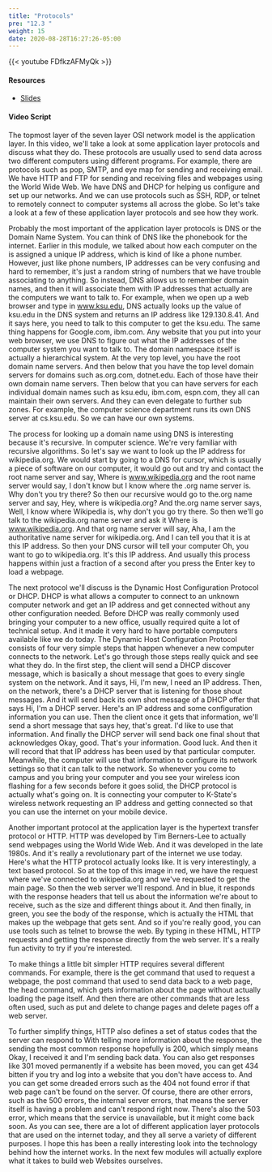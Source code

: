 ```yaml
---
title: "Protocols"
pre: "12.3 "
weight: 15
date: 2020-08-28T16:27:26-05:00
---
```


{{< youtube FDfkzAFMyQk >}}

<!-- CIS 115: U84jB5BQeJg -->

#### Resources
* [Slides](../slides/11-How_the_Internet_Works.pdf)

#### Video Script

The topmost layer of the seven layer OSI network model is the application layer. In this video, we'll take a look at some application layer protocols and discuss what they do. These protocols are usually used to send data across two different computers using different programs. For example, there are protocols such as pop, SMTP, and eye map for sending and receiving email. We have HTTP and FTP for sending and receiving files and webpages using the World Wide Web. We have DNS and DHCP for helping us configure and set up our networks. And we can use protocols such as SSH, RDP, or telnet to remotely connect to computer systems all across the globe. So let's take a look at a few of these application layer protocols and see how they work. 

Probably the most important of the application layer protocols is DNS or the Domain Name System. You can think of DNS like the phonebook for the internet. Earlier in this module, we talked about how each computer on the is assigned a unique IP address, which is kind of like a phone number. However, just like phone numbers, IP addresses can be very confusing and hard to remember, it's just a random string of numbers that we have trouble associating to anything. So instead, DNS allows us to remember domain names, and then it will associate them with IP addresses that actually are the computers we want to talk to. For example, when we open up a web browser and type in www.ksu.edu, DNS actually looks up the value of ksu.edu in the DNS system and returns an IP address like 129.130.8.41. And it says here, you need to talk to this computer to get the ksu.edu. The same thing happens for Google.com, ibm.com. Any website that you put into your web browser, we use DNS to figure out what the IP addresses of the computer system you want to talk to. The domain namespace itself is actually a hierarchical system. At the very top level, you have the root domain name servers. And then below that you have the top level domain servers for domains such as.org.com, dotnet.edu. Each of those have their own domain name servers. Then below that you can have servers for each individual domain names such as ksu.edu, ibm.com, espn.com, they all can maintain their own servers. And they can even delegate to further sub zones. For example, the computer science department runs its own DNS server at cs.ksu.edu. So we can have our own systems. 

The process for looking up a domain name using DNS is interesting because it's recursive. In computer science. We're very familiar with recursive algorithms. So let's say we want to look up the IP address for wikipedia.org. We would start by going to a DNS for cursor, which is usually a piece of software on our computer, it would go out and try and contact the root name server and say, Where is www.wikipedia.org and the root name server would say, I don't know but I know where the .org name server is. Why don't you try there? So then our recursive would go to the.org name server and say, Hey, where is wikipedia.org? And the.org name server says, Well, I know where Wikipedia is, why don't you go try there. So then we'll go talk to the wikipedia.org name server and ask it Where is www.wikipedia.org. And that org name server will say, Aha, I am the authoritative name server for wikipedia.org. And I can tell you that it is at this IP address. So then your DNS cursor will tell your computer Oh, you want to go to wikipedia.org. It's this IP address. And usually this process happens within just a fraction of a second after you press the Enter key to load a webpage. 

The next protocol we'll discuss is the Dynamic Host Configuration Protocol or DHCP. DHCP is what allows a computer to connect to an unknown computer network and get an IP address and get connected without any other configuration needed. Before DHCP was really commonly used bringing your computer to a new office, usually required quite a lot of technical setup. And it made it very hard to have portable computers available like we do today. The Dynamic Host Configuration Protocol consists of four very simple steps that happen whenever a new computer connects to the network. Let's go through those steps really quick and see what they do. In the first step, the client will send a DHCP discover message, which is basically a shout message that goes to every single system on the network. And it says, Hi, I'm new, I need an IP address. Then, on the network, there's a DHCP server that is listening for those shout messages. And it will send back its own shot message of a DHCP offer that says Hi, I'm a DHCP server. Here's an IP address and some configuration information you can use. Then the client once it gets that information, we'll send a short message that says hey, that's great. I'd like to use that information. And finally the DHCP server will send back one final shout that acknowledges Okay, good. That's your information. Good luck. And then it will record that that IP address has been used by that particular computer. Meanwhile, the computer will use that information to configure its network settings so that it can talk to the network. So whenever you come to campus and you bring your computer and you see your wireless icon flashing for a few seconds before it goes solid, the DHCP protocol is actually what's going on. It is connecting your computer to K-State's wireless network requesting an IP address and getting connected so that you can use the internet on your mobile device. 

Another important protocol at the application layer is the hypertext transfer protocol or HTTP. HTTP was developed by Tim Berners-Lee to actually send webpages using the World Wide Web. And it was developed in the late 1980s. And it's really a revolutionary part of the internet we use today. Here's what the HTTP protocol actually looks like. It is very interestingly, a text based protocol. So at the top of this image in red, we have the request where we've connected to wikipedia.org and we've requested to get the main page. So then the web server we'll respond. And in blue, it responds with the response headers that tell us about the information we're about to receive, such as the size and different things about it. And then finally, in green, you see the body of the response, which is actually the HTML that makes up the webpage that gets sent. And so if you're really good, you can use tools such as telnet to browse the web. By typing in these HTML, HTTP requests and getting the response directly from the web server. It's a really fun activity to try if you're interested. 

To make things a little bit simpler HTTP requires several different commands. For example, there is the get command that used to request a webpage, the post command that used to send data back to a web page, the head command, which gets information about the page without actually loading the page itself. And then there are other commands that are less often used, such as put and delete to change pages and delete pages off a web server.

To further simplify things, HTTP also defines a set of status codes that the server can respond to With telling more information about the response, the sending the most common response hopefully is 200, which simply means Okay, I received it and I'm sending back data. You can also get responses like 301 moved permanently if a website has been moved, you can get 434 bitten if you try and log into a website that you don't have access to. And you can get some dreaded errors such as the 404 not found error if that web page can't be found on the server. Of course, there are other errors, such as the 500 errors, the internal server errors, that means the server itself is having a problem and can't respond right now. There's also the 503 error, which means that the service is unavailable, but it might come back soon. As you can see, there are a lot of different application layer protocols that are used on the internet today, and they all serve a variety of different purposes. I hope this has been a really interesting look into the technology behind how the internet works. In the next few modules will actually explore what it takes to build web Websites ourselves.